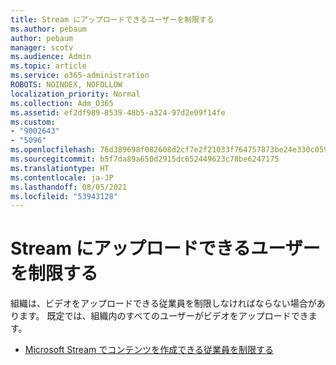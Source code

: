 ```yaml
---
title: Stream にアップロードできるユーザーを制限する
ms.author: pebaum
author: pebaum
manager: scotv
ms.audience: Admin
ms.topic: article
ms.service: o365-administration
ROBOTS: NOINDEX, NOFOLLOW
localization_priority: Normal
ms.collection: Adm_O365
ms.assetid: ef2df989-8539-48b5-a324-97d2e09f14fe
ms.custom:
- "9002643"
- "5096"
ms.openlocfilehash: 76d389698f082608d2cf7e2f21033f764757873be24e330c0596e053b4a85ea6
ms.sourcegitcommit: b5f7da89a650d2915dc652449623c78be6247175
ms.translationtype: HT
ms.contentlocale: ja-JP
ms.lasthandoff: 08/05/2021
ms.locfileid: "53943128"
---
```

# <a name="restrict-users-who-can-upload-to-stream"></a>Stream にアップロードできるユーザーを制限する

組織は、ビデオをアップロードできる従業員を制限しなければならない場合があります。 既定では、組織内のすべてのユーザーがビデオをアップロードできます。

- [Microsoft Stream でコンテンツを作成できる従業員を制限する](/stream/restrict-uploaders)
